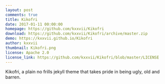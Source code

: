 ```yaml
---
layout: post
comments: true
title: Kikofri 
date: 2017-01-11 00:00:00
homepage: https://github.com/kxxvii/Kikofri
download: https://github.com/kxxvii/Kikofri/archive/master.zip
demo: https://kxxvii.github.io/Kikofri
author: kxxvii
thumbnail: Kikofri.png
license: Apache 2.0
license_link: https://github.com/kxxvii/Kikofri/blob/master/LICENSE
---
```


Kikofri, a plain no frills jekyll theme that takes pride in being ugly, old and barren.
